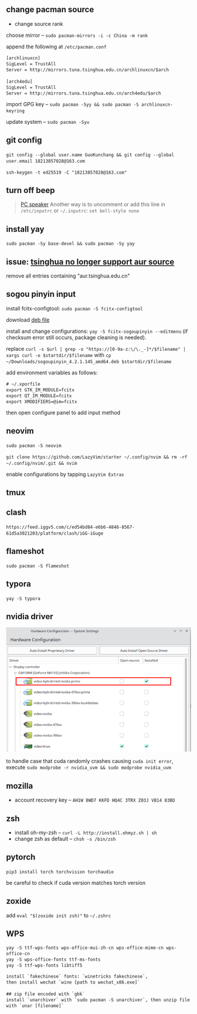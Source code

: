 ## change pacman source

- change source rank

choose mirror – `sudo pacman-mirrors -i -c China -m rank`

append the following at `/etc/pacman.conf`
```
[archlinuxcn]
SigLevel = TrustAll
Server = http://mirrors.tuna.tsinghua.edu.cn/archlinuxcn/$arch

[arch4edu]
SigLevel = TrustAll
Server = http://mirrors.tuna.tsinghua.edu.cn/arch4edu/$arch
```

import GPG key – `sudo pacman -Syy && sudo pacman -S archlinuxcn-keyring`

update system – `sudo pacman -Syu`

## git config
`git config --global user.name GuoKunchang && git config --global user.email 18213857028@163.com`

`ssh-keygen -t ed25519 -C "18213857028@163.com"`

## turn off beep

> [PC speaker](https://wiki.archlinux.org/title/PC_speaker)
> Another way is to uncomment or add this line in `/etc/inputrc` or `~/.inputrc`:
> `set bell-style none`

## install yay
`sudo pacman -Sy base-devel && sudo pacman -Sy yay`

## issue: [tsinghua no longer support aur source](https://blog.51cto.com/u_14597003/5989103)
remove all entries containing "aur.tsinghua.edu.cn"

## sogou pinyin input

install fcitx-configtool: `sudo pacman -S fcitx-configtool`

download [deb file](https://shurufa.sogou.com/linux)

install and change configurations: `yay -S fcitx-sogoupinyin --editmenu` (if checksum error still occurs, package cleaning is needed).

replace `curl -s $url | grep -o "https://[0-9a-z:\/\._-]*/$filename" | xargs curl -o $startdir/$filename` with `cp ~/Downloads/sogoupinyin_4.2.1.145_amd64.deb $startdir/$filename`

add environment variables as follows:

```
# ~/.xporfile
export GTK_IM_MODULE=fcitx
export QT_IM_MODULE=fcitx
export XMODIFIERS=@im=fcitx
```

then open configure panel to add input method

## neovim
`sudo pacman -S neovim`

`git clone https://github.com/LazyVim/starter ~/.config/nvim && rm -rf ~/.config/nvim/.git && nvim`

enable configurations by tapping `LazyVim Extras`

## tmux

## clash
`https://feed.iggv5.com/c/ed54bd84-e6b6-4846-8567-61d5a3021203/platform/clash/iGG-iGuge`

## flameshot

`sudo pacman -S flameshot`

## typora

`yay -S typora`

## nvidia driver

![image-20240302211353871](./assets/image-20240302211353871.png)

to handle case that cuda randomly crashes causing `cuda init error`, 
execute `sudo modprobe -r nvidia_uvm && sudo modprobe nvidia_uvm`

## mozilla

- account recovery key – `AH1W 8WD7 KKFD HQ4C 3TRX Z03J VB14 83BD`

## zsh

- install oh-my-zsh – `curl -L http://install.ohmyz.sh | sh`
- change zsh as default – `chsh -s /bin/zsh`

## pytorch

`pip3 install torch torchvision torchaudio`

be careful to check if cuda version matches torch version

## zoxide

add `eval "$(zoxide init zsh)"` to `~/.zshrc`

## WPS
```
yay -S ttf-wps-fonts wps-office-mui-zh-cn wps-office-mime-cn wps-office-cn
yay -S wps-office-fonts ttf-ms-fonts
yay -S ttf-wps-fonts libtiff5
```
```
install `fakechinese` fonts: `winetricks fakechinese`, 
then install wechat `wine [path to wechat_x86.exe]`

## zip file encoded with `gbk`
install `unarchiver` with `sudo pacman -S unarchiver`, then unzip file with `unar [filename]`
